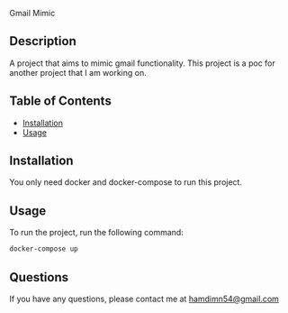 Gmail Mimic

## Description
A project that aims to mimic gmail functionality. This project is a poc for another project that I am working on.

## Table of Contents

- [Installation](#installation)
- [Usage](#usage)

## Installation
You only need docker and docker-compose to run this project.

## Usage
To run the project, run the following command:

```bash
docker-compose up
```

## Questions

If you have any questions, please contact me at hamdimn54@gmail.com
